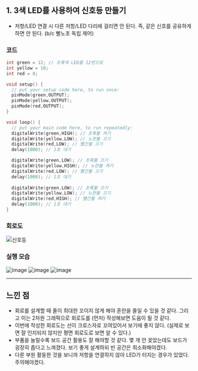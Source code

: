 ## **1. 3색 LED를 사용하여 신호등 만들기**

* 저항/LED 연결 시 다른 저항/LED 다리에 걸리면 안 된다. 즉, 같은 신호를 공유하게 하면 안 된다. (b/c 빨노초 독립 제어)

### **코드**
```c
int green = 12; // 초록색 LED를 12번으로
int yellow = 10; 
int red = 8; 

void setup() {
  // put your setup code here, to run once:
  pinMode(green,OUTPUT);
  pinMode(yellow,OUTPUT);
  pinMode(red,OUTPUT);
}

void loop() {
  // put your main code here, to run repeatedly: 
  digitalWrite(green,HIGH); // 초록불 켜기
  digitalWrite(yellow,LOW); // 노란불 끄기
  digitalWrite(red,LOW); // 빨간불 끄기
  delay(1000); // 1초 대기

  digitalWrite(green,LOW); // 초록불 끄기
  digitalWrite(yellow,HIGH); // 노란불 켜기
  digitalWrite(red,LOW); // 빨간불 끄기
  delay(1000); // 1초 대기
  
  digitalWrite(green,LOW); // 초록불 끄기
  digitalWrite(yellow,LOW); // 노란불 끄기
  digitalWrite(red,HIGH); // 빨간불 켜기
  delay(1000); // 1초 대기
}
```

### **회로도**
![신호등](https://user-images.githubusercontent.com/78032658/113432748-ec543680-9418-11eb-9068-1c87091a7c1a.png)

### **실행 모습**
![image](https://user-images.githubusercontent.com/78032658/113432849-13ab0380-9419-11eb-8e0b-4a5bcbd8fe3c.png)
![image](https://user-images.githubusercontent.com/78032658/113432857-160d5d80-9419-11eb-8aec-1bd9064b6489.png)
![image](https://user-images.githubusercontent.com/78032658/113432864-19a0e480-9419-11eb-8969-72d8bcefd4c4.png)

<hr/>

## **느낀 점**

* 회로를 설계할 때 줄이 최대한 꼬이지 않게 해야 혼란을 줄일 수 있을 것 같다. 그리고 이는 2차원 그래픽으로 회로도를 (먼저) 작성해보면 도움이 될 것 같다.
* 이번에 작성한 회로도는 선이 크로스자로 꼬여있어서 보기에 좋지 않다. (실제로 보면 잘 인지되지 않지만 평면 회로도로 보면 알 수 있다.)
* 부품을 늘릴수록 보드 공간 활용도 잘 해야할 것 같다. 몇 개 안 꽂았는데도 보드가 굉장히 좁다고 느껴졌다. 보기 좋게 설계하되 빈 공간은 최소화해야겠다.
* 다른 부원 활동한 것을 보니까 저항을 연결하지 않아 LED가 터지는 경우가 있었다. 주의해야겠다.
